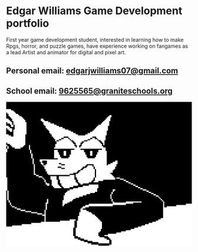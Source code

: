 # Edgar Williams Game Development portfolio
First year game development student, interested in learning how to make Rpgs, horror, and puzzle games, have experience working on fangames as a lead Artist and animator for digital and pixel art.

## Personal email: edgarjwilliams07@gmail.com      
## School email: 9625565@graniteschools.org

![Kvathe](https://github.com/Ewilli07/gamedevportfolio/blob/main/images/EdgarWCoyote.gif)
